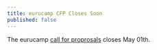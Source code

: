 ```yaml
---
title: eurucamp CFP Closes Soon
published: false
---
```


The eurucamp [call for proprosals][cfp] closes May 01th.

[cfp]: LINK
